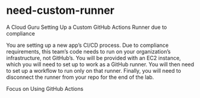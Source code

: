 # need-custom-runner
A Cloud Guru Setting Up a Custom GitHub Actions Runner due to compliance

You are setting up a new app’s CI/CD process. Due to compliance requirements, this team’s code needs to run on your organization’s infrastructure, not GitHub’s. You will be provided with an EC2 instance, which you will need to set up to work as a GitHub runner. You will then need to set up a workflow to run only on that runner. Finally, you will need to disconnect the runner from your repo for the end of the lab.

Focus on Using GitHub Actions
